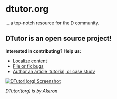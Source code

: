 dtutor.org
==========

....a top-notch resource for the D community.

## DTutor is an open source project!

**Interested in contributing? Help us:**

- [Localize content](https://github.com/tyro17/dtutor.org/wiki/Localization-Guide)
- [File or fix bugs](https://github.com/tyro17/dtutor.org/issues)
- [Author an article, tutorial, or case study](https://github.com/tyro17/dtutor.org/wiki/Contributors-Guide)

[![DTutor!(org) Screenshot](https://github.com/Tyro17/dtutor.com/public/images/landing_page.png)](http://dtutor.org)

*DTutor!(org) is by [Akeron](https://www.akeron.co/)*
